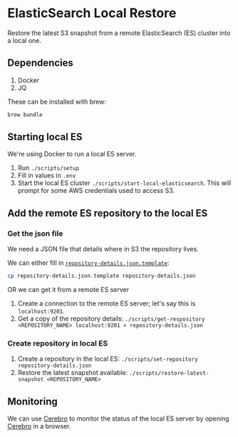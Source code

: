 # ElasticSearch Local Restore

Restore the latest S3 snapshot from a remote ElasticSearch (ES) cluster into a local one.

## Dependencies
1. Docker
1. JQ

These can be installed with brew:

```bash
brew bundle
````

## Starting local ES
We're using Docker to run a local ES server.

1. Run `./scripts/setup`
1. Fill in values in `.env`
1. Start the local ES cluster `./scripts/start-local-elasticsearch`. This will prompt for some AWS credentials used to access S3.

## Add the remote ES repository to the local ES
### Get the json file
We need a JSON file that details where in S3 the repository lives.

We can either fill in [`repository-details.json.template`](./repository-details.json.template):

```bash
cp repository-details.json.template repository-details.json
```

OR we can get it from a remote ES server
1. Create a connection to the remote ES server; let's say this is `localhost:9201`.
1. Get a copy of the repository details: `./scripts/get-respository <REPOSITORY_NAME> localhost:9201 > repository-details.json`

### Create repository in local ES
1. Create a repository in the local ES: `./scripts/set-repository repository-details.json`
1. Restore the latest snapshot available: `./scripts/restore-latest-snapshot <REPOSITORY_NAME>`

## Monitoring
We can use [Cerebro](https://github.com/lmenezes/cerebro) to monitor the status of the local ES server by opening [Cerebro](http://localhost:9000/#/overview?host=http:%2F%2Felasticsearch:9200) in a browser.
